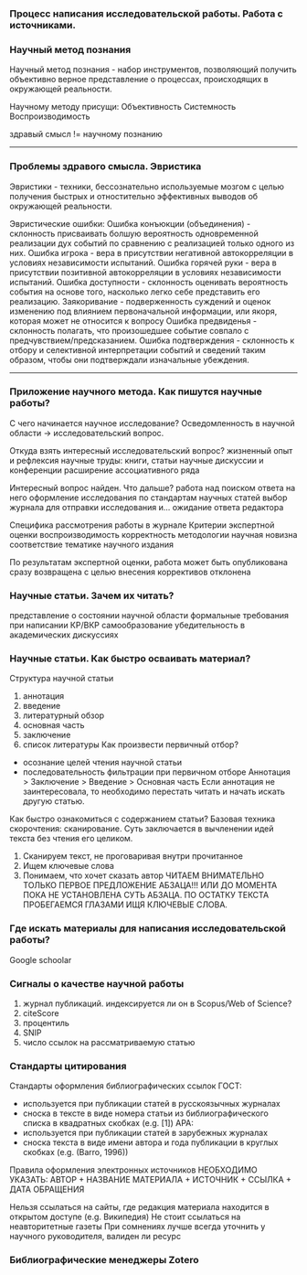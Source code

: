 ### Процесс написания исследовательской работы. Работа с источниками.
### Научный метод познания
Научный метод познания - набор инструментов, позволяющий получить объективно верное представление о процессах, происходящих в окружающей реальности.

Научному методу присущи:
Объективность
Системность
Воспроизводимость

здравый смысл != научному познанию
***
### Проблемы здравого смысла. Эвристика
Эвристики - техники, бессознательно используемые мозгом с целью получения быстрых и отностительно эффективных выводов об окружающей реальности.

Эвристические ошибки:
Ошибка конъюкции (объединения) - склонность присваивать болшую вероятность одновременной реализации дух событий по сравнению с реализацией только одного из них.
Ошибка игрока - вера в присутствии негативной автокорреляции в условиях независимости испытаний.
Ошибка горячей руки - вера в присутствии позитивной автокорреляции в условиях независимости испытаний.
Ошибка доступности - склонность оценивать вероятность события на основе того, насколько легко себе представить его реализацию.
Заякоривание - подверженность суждений и оценок изменению под влиянием первоначальной информации, или якоря, которая может не относится к вопросу
Ошибка предвиденья - склонность полагать, что произошедшее событие совпало с предчувствием/предсказанием.
Ошибка подтверждения - склонность к отбору и селективной интерпретации событий и сведений таким образом, чтобы они подтверждали изначальные убеждения.
***
### Приложение научного метода. Как пишутся научные работы?
С чего начинается научное исследование?
Осведомленность в научной области -> исследовательский вопрос.

Откуда взять интересный исследовательский вопрос?
жизненный опыт и рефлексия
научные труды: книги, статьи
научные дискуссии и конференции
расширение ассоциативного ряда

Интересный вопрос найден. Что дальше?
работа над поиском ответа на него
оформление исследования по стандартам научных статей
выбор журнала для отправки исследования и... ожидание ответа редактора

Специфика рассмотрения работы в журнале
Критерии экспертной оценки
воспроизводимость
корректность методологии
научная новизна
соответствие тематике научного издания

По результатам экспертной оценки, работа может быть
опубликована сразу
возвращена с целью внесения коррективов
отклонена

### Научные статьи. Зачем их читать?
представление о состоянии научной области
формальные требования при написании КР/ВКР
самообразование
убедительность в академических дискуссиях

### Научные статьи. Как быстро осваивать материал?
Структура научной статьи
1. аннотация
2. введение
3. литературный обзор
4. основная часть
5. заключение
6. список литературы
Как произвести первичный отбор?
- осознание целей чтения научной статьи
- последовательность фильтрации при первичном отборе
Аннотация > Заключение > Введение > Основная часть
Если аннотация не заинтересовала, то необходимо перестать читать и начать искать другую статью.

Как быстро ознакомиться с содержанием статьи?
Базовая техника скорочтения: сканирование. Суть заключается в вычленении идей текста без чтения его целиком.
1. Сканируем текст, не проговаривая внутри прочитанное
2. Ищем ключевые слова
3. Понимаем, что хочет сказать автор
ЧИТАЕМ ВНИМАТЕЛЬНО ТОЛЬКО ПЕРВОЕ ПРЕДЛОЖЕНИЕ АБЗАЦА!!! ИЛИ ДО МОМЕНТА ПОКА НЕ УСТАНОВЛЕНА СУТЬ АБЗАЦА. ПО ОСТАТКУ ТЕКСТА ПРОБЕГАЕМСЯ ГЛАЗАМИ ИЩЯ КЛЮЧЕВЫЕ СЛОВА.

### Где искать материалы для написания исследовательской работы?
Google schoolar

### Сигналы о качестве научной работы
1. журнал публикаций. индексируется ли он в Scopus/Web of Science?
2. citeScore
3. процентиль
4. SNIP
5. число ссылок на рассматриваемую статью

### Стандарты цитирования
Стандарты оформления библиографических ссылок
ГОСТ:
- используется при публикации статей в русскоязычных журналах
- сноска в тексте в виде номера статьи из библиографического списка в квадратных скобках (e.g. [1])
APA:
- используется при публикации статей в зарубежных журналах
- сноска текста в виде имени автора и года публикации в круглых скобках (e.g. (Barro, 1996))

Правила оформления электронных источников
НЕОБХОДИМО УКАЗАТЬ:
АВТОР + НАЗВАНИЕ МАТЕРИАЛА + ИСТОЧНИК + ССЫЛКА + ДАТА ОБРАЩЕНИЯ

Нельзя ссылаться на сайты, где редакция материала находится в открытом доступе (e.g. Википедия)
Не стоит ссылаться на неавторитетные газеты
При сомнениях лучше всегда уточнить у научного руководителя, валиден ли ресурс

### Библиографические менеджеры Zotero


